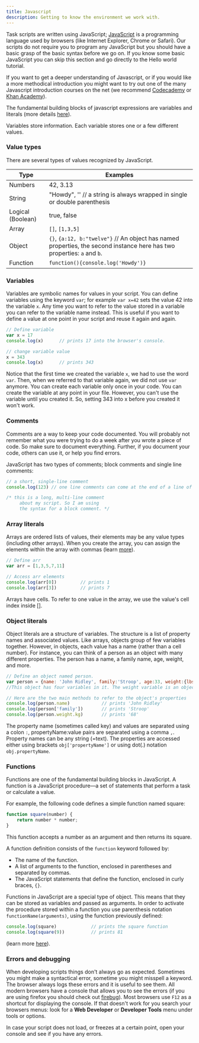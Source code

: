 ```yaml
---
title: Javascript
description: Getting to know the environment we work with.
---
```


Task scripts are written using JavaScript; [JavaScript](http://en.wikipedia.org/wiki/JavaScript) is a programming language used by browsers (like Internet Explorer, Chrome or Safari). Our scripts do not require you to program any JavaScript but you should have a basic grasp of the basic syntax before we go on. If you know some basic JavaScript you can skip this section and go directly to the Hello world tutorial.

If you want to get a deeper understanding of Javascript, or if you would like a more methodical introduction you might want to try out one of the many Javascript introduction courses on the net (we recommend [Codecademy](http://www.codecademy.com/en/tracks/javascript-combined) or [Khan Academy](https://www.khanacademy.org/computing/computer-programming/programming)).

The fundamental building blocks of javascript expressions are variables and literals (more details [here](https://developer.mozilla.org/en-US/docs/Web/JavaScript/Guide/Values,_variables,_and_literals)).

Variables store information. Each variable stores one or a few different values.

### Value types
There are several types of values recognized by JavaScript.

Type				| Examples
------------------- | --------
Numbers				| 42, 3.13
String				| "Howdy", '' // a string is always wrapped in single or double parenthesis
Logical (Boolean)	| true, false
Array				| `[]`, `[1,3,5]`
Object				| `{}`, `{a:12, b:"twelve"}` // An object has named properties, the second instance here has two properties: `a` and `b`.
Function			| `function(){console.log('Howdy')}`

### Variables
Variables are symbolic names for values in your script. You can define variables using the keyword `var`; for example `var x=42` sets the value 42 into the variable `x`. Any time you want to refer to the value stored in a variable you can refer to the variable name instead. This is useful if you want to define a value at one point in your script and reuse it again and again.

```js
// Define variable
var x = 17
console.log(x)		// prints 17 into the browser's console.

// change variable value
x = 343
console.log(x)		// prints 343
```

Notice that the first time we created the variable `x`, we had to use the word `var`. Then, when we referred to that variable again, we did not use `var` anymore. You can create each variable only once in your code. You can create the variable at any point in your file. However, you can't use the variable until you created it. So, setting 343 into x before you created it won't work. 

### Comments
Comments are a way to keep your code documented. You will probably not remember what you were trying to do a week after you wrote a piece of code. So make sure to document everything. Further, if you document your code, others can use it, or help you find errors.

JavaScript has two types of comments; block comments and single line comments:

```js
// a short, single-line comment
console.log(123) // one line comments can come at the end of a line of script too

/* this is a long, multi-line comment
	 about my script. So I am using 
	 the syntax for a block comment. */
```

### Array literals
Arrays are ordered lists of values, their elements may be any value types (including other arrays). When you create the array, you can assign the elements within the array with commas (learn [more](https://developer.mozilla.org/en-US/docs/Web/JavaScript/Reference/Global_Objects/Array)).

```js
// Define arr
var arr = [1,3,5,7,11]

// Access arr elements
console.log(arr[0])			// prints 1
console.log(arr[3])			// prints 7
```

Arrays have cells. To refer to one value in the array, we use the value's cell index inside []. 

### Object literals
Object literals are a structure of variables. The structure is a list of property names and associated values. Like arrays, objects group of few variables together. However, in objects, each value has a name (rather than a cell number). For instance, you can think of a person as an object with many different properties. The person has a name, a family name, age, weight, and more. 

```js
// Define an object named person.
var person = {name: 'John Ridley', family:'Stroop', age:33, weight:{lbs:150, kg:68}} 
//This object has four variables in it. The weight variable is an object inside an object.

// Here are the two main methods to refer to the object's properties
console.log(person.name)		    // prints 'John Ridley'
console.log(person['family'])		// prints 'Stroop'
console.log(person.weight.kg)		// prints '68'
```

The property name (sometimes called key) and values are separated using a colon `:`, propertyName:value pairs are separated using a comma `,`. Property names can be any string (=text). The properties are accessed either using brackets `obj['propertyName']` or using dot(.) notation `obj.propertyName`.

### Functions
Functions are one of the fundamental building blocks in JavaScript. A function is a JavaScript procedure—a set of statements that perform a task or calculate a value.

For example, the following code defines a simple function named square:

```js
function square(number) {
	return number * number;
}
```
This function accepts a number as an argument and then returns its square.

A function definition consists of the `function` keyword followed by:

* The name of the function.
* A list of arguments to the function, enclosed in parentheses and separated by commas.
* The JavaScript statements that define the function, enclosed in curly braces, `{}`.

Functions in JavaScript are a special type of object. This means that they can be stored as variables and passed as arguments. In order to activate the procedure stored within a function you use parenthesis notation `functionName(arguments)`, using the function previously defined:

```js
console.log(square)				// prints the square function
console.log(square(9))			// prints 81
```

(learn more [here](https://developer.mozilla.org/en-US/docs/Web/JavaScript/Guide/Functions)).

### Errors and debugging
When developing scripts things don't always go as expected.
Sometimes you might make a syntactical error, sometime you might misspell a keyword. 
The browser always logs these errors and it is useful to see them.
All modern browsers have a console that allows you to see the errors (if you are using firefox you should check out [firebug](https://getfirebug.com/)).
Most browsers use `F12` as a shortcut for displaying the console.
If that doesn't work for you search your browsers menus: look for a **Web Developer** or **Developer Tools** menu under tools or options.

In case your script does not load, or freezes at a certain point, open your console and see if you have any errors.
